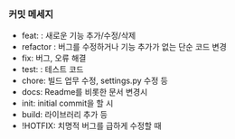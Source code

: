 ### 커밋 메세지

- feat: : 새로운 기능 추가/수정/삭제
- refactor : 버그를 수정하거나 기능 추가가 없는 단순 코드 변경
- fix: 버그, 오류 해결
- test: : 테스트 코드
- chore: 빌드 업무 수정, settings.py 수정 등
- docs: Readme를 비롯한 문서 변경시
- init: initial commit을 할 시
- build: 라이브러리 추가 등
- !HOTFIX: 치명적 버그를 급하게 수정할 때
